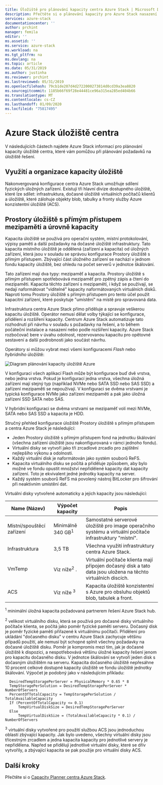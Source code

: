 ```yaml
---
title: Úložiště pro plánování kapacity centra Azure Stack | Microsoft Docs
description: Přečtěte si o plánování kapacity pro Azure Stack nasazení centra.
services: azure-stack
documentationcenter: ''
author: prchint
manager: femila
editor: ''
ms.assetid: ''
ms.service: azure-stack
ms.workload: na
ms.tgt_pltfrm: na
ms.devlang: na
ms.topic: article
ms.date: 05/31/2019
ms.author: justinha
ms.reviewer: prchint
ms.lastreviewed: 05/31/2019
ms.openlocfilehash: 79cb1de207d4d2722000273814d0cd39a3ea8820
ms.sourcegitcommit: 1185b66f69f28e44481ce96a315ea285ed404b66
ms.translationtype: MT
ms.contentlocale: cs-CZ
ms.lasthandoff: 01/09/2020
ms.locfileid: "75817495"
---
```

# <a name="azure-stack-hub-storage"></a>Azure Stack úložiště centra

V následujících částech najdete Azure Stack informací pro plánování kapacity úložiště centra, které vám pomůžou při plánování požadavků na úložiště řešení.

## <a name="uses-and-organization-of-storage-capacity"></a>Využití a organizace kapacity úložiště
Nakonvergovaná konfigurace centra Azure Stack umožňuje sdílení fyzických úložných zařízení. Existují tři hlavní divize dostupného úložiště, které lze sdílet: infrastruktura, dočasné úložiště virtuálních počítačů klientů a úložiště, které zálohuje objekty blob, tabulky a fronty služby Azure konzistentní úložiště (ACS).

## <a name="storage-spaces-direct-cache-and-capacity-tiers"></a>Prostory úložiště s přímým přístupem mezipaměti a úrovně kapacity
Kapacita úložiště se používá pro operační systém, místní protokolování, výpisy paměti a další požadavky na dočasné úložiště infrastruktury. Tato kapacita místního úložiště je oddělená (zařízení a kapacita) od úložných zařízení, která jsou v souladu se správou konfigurace Prostory úložiště s přímým přístupem. Zbývající část úložného zařízení se nachází v jednom fondu kapacity úložiště, bez ohledu na počet serverů v jednotce škálování.

Tato zařízení mají dva typy: mezipaměť a kapacita. Prostory úložiště s přímým přístupem spotřebovává mezipaměť pro zpětný zápis a čtení do mezipaměti. Kapacita těchto zařízení s mezipamětí, i když se používají, se nedají naformátovat "viditelné" kapacity naformátovaných virtuálních disků. Naproti tomu Prostory úložiště s přímým přístupem pro tento účel použít kapacitní zařízení, které poskytuje "umístění" na místě pro spravovaná data.

Infrastruktura centra Azure Stack přímo přiděluje a spravuje veškerou kapacitu úložiště. Operátor nemusí dělat volby týkající se konfigurace, přidělení a rozšíření kapacity. Centrum Azure Stack automatizuje tato rozhodnutí při návrhu v souladu s požadavky na řešení, a to během počáteční instalace a nasazení nebo podle rozšíření kapacity. Azure Stack rozbočovač bere v úvahu odolnost, rezervovanou kapacitu pro opětovné sestavení a další podrobnosti jako součást návrhu. 

Operátory si můžou vybrat mezi všemi konfiguracemi *Flash* nebo *hybridního* úložiště:

![Diagram plánování kapacity úložiště Azure](media/azure-stack-capacity-planning/storage.png)

V konfiguraci všech aplikací Flash může být konfigurace buď dvě vrstva, nebo jedna vrstva. Pokud je konfigurací jedna vrstva, všechna úložná zařízení mají stejný typ (například NVMe nebo SATA SSD nebo SAS SSD) a zařízení mezipaměti se nepoužívají. V konfiguraci se dvěma vrstvami je typická konfigurace NVMe jako zařízení mezipaměti a pak jako úložná zařízení SSD SATA nebo SAS.

V hybridní konfiguraci se dvěma vrstvami se mezipaměť volí mezi NVMe, SATA nebo SAS SSD a kapacita je HDD. 

Stručný přehled konfigurace úložiště Prostory úložiště s přímým přístupem a centra Azure Stack je následující:
- Jeden Prostory úložiště s přímým přístupem fond na jednotku škálování (všechna zařízení úložiště jsou nakonfigurovaná v rámci jednoho fondu).
- Virtuální disky se vytvoří jako tři zrcadlové zrcadlo pro zajištění nejlepšího výkonu a odolnosti.
- Každý virtuální disk je naformátován jako systém souborů ReFS.
- Kapacita virtuálního disku se počítá a přiděluje způsobem, aby bylo možné ve fondu opustit množství nepřidělené kapacity dat kapacity zařízení. Toto je ekvivalent jedné jednotky kapacity na server.
- Každý systém souborů ReFS má povolený nástroj BitLocker pro šifrování při neaktivním umístění dat. 

Virtuální disky vytvořené automaticky a jejich kapacity jsou následující:

|Name (Název)|Výpočet kapacity|Popis|
|-----|-----|-----|
|Místní/spouštěcí zařízení|Minimálně 340 GB<sup>1</sup>|Samostatné serverové úložiště pro image operačního systému a virtuální počítače infrastruktury "místní".|
|Infrastruktura|3,5 TB|Všechna využití infrastruktury centra Azure Stack.|
|VmTemp|Viz níže<sup>2</sup> .|Virtuální počítače klienta mají připojen dočasný disk a tato data jsou uložena na těchto virtuálních discích.|
|ACS|Viz níže <sup>3</sup>|Kapacita úložiště konzistentní s Azure pro obsluhu objektů blob, tabulek a front.|

<sup>1</sup> minimální úložná kapacita požadovaná partnerem řešení Azure Stack hub.

<sup>2</sup> velikost virtuálního disku, která se používá pro dočasné disky virtuálního počítače klienta, se počítá jako poměr fyzické paměti serveru. Dočasný disk je poměr fyzické paměti přiřazené k virtuálnímu počítači. Přidělení pro ukládání "dočasného disku" v centru Azure Stack zachycuje většinu případů použití, ale nemusí být schopné splnit všechny požadavky na dočasné úložiště disku. Poměr je kompromis mezi tím, jak je dočasné úložiště k dispozici, a nespotřebovává většinu úložné kapacity řešení jenom pro kapacitu dočasného disku. V jednotce škálování se vytvoří jeden disk s dočasným úložištěm na serveru. Kapacita dočasného úložiště nepřesáhne 10 procent celkové dostupné kapacity úložiště ve fondu úložiště jednotky škálování. Výpočet je podobný jako v následujícím příkladu:

```
  DesiredTempStoragePerServer = PhysicalMemory * 0.65 * 8
  TempStoragePerSolution = DesiredTempStoragePerServer * NumberOfServers
  PercentOfTotalCapacity = TempStoragePerSolution / TotalAvailableCapacity
  If (PercentOfTotalCapacity <= 0.1)
      TempVirtualDiskSize = DesiredTempStoragePerServer
  Else
      TempVirtualDiskSize = (TotalAvailableCapacity * 0.1) / NumberOfServers
```

<sup>3</sup> virtuální disky vytvořené pro použití službou ACS jsou jednoduchou oblastí zbývající kapacity. Jak bylo uvedeno, všechny virtuální disky jsou třícestným zrcadlem a jedna kapacita kapacity pro jednotlivé servery je nepřidělena. Napřed se přidělují jednotlivé virtuální disky, které se dřív vytvořily, a zbývající kapacita se pak použije pro virtuální disky ACS.


## <a name="next-steps"></a>Další kroky
Přečtěte si o [Capacity Planner centra Azure Stack](azure-stack-capacity-planner.md).
